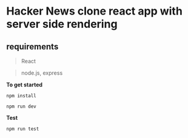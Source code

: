 # Hacker News clone react app with server side rendering


## requirements

> React

> node.js, express


**To get started**

```
npm install
```

```
npm run dev
```

**Test**

```
npm run test
```



